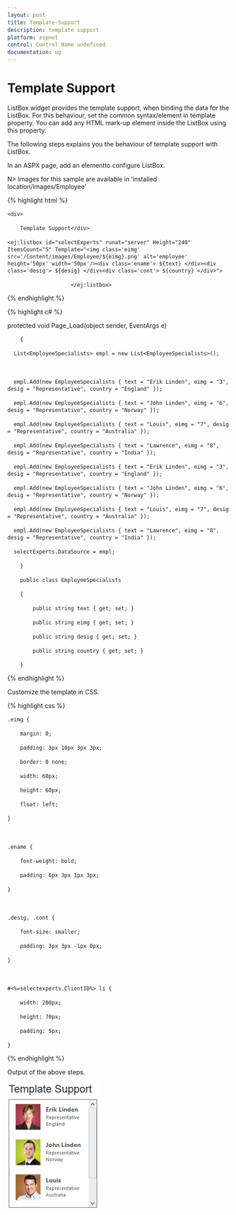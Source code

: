 ```yaml
---
layout: post
title: Template-Support
description: template support
platform: aspnet
control: Control Name undefined
documentation: ug
---
```


# Template Support

ListBox widget provides the template support, when binding the data for the ListBox. For this behaviour, set the common syntax/element in template property. You can add any HTML mark-up element inside the ListBox using this property.

The following steps explains you the behaviour of template support with ListBox.

In an ASPX page, add an elementto configure ListBox.

N> Images for this sample are available in ‘installed location/images/Employee’ 


{% highlight html %}

<div id="controlitem">

    <div>

        Template Support</div>

    <ej:listbox id="selectExperts" runat="server" Height="240" ItemsCount="5" Template="<img class='eimg' src='/Content/images/Employee/${eimg}.png' alt='employee' height='50px' width='50px'/><div class='ename'> ${text} </div><div class='desig'> ${desig} </div><div class='cont'> ${country} </div>">

                        </ej:listbox>

</div>

{% endhighlight %}

{% highlight c# %}

protected void Page_Load(object sender, EventArgs e)

        {

      List<EmployeeSpecialists> empl = new List<EmployeeSpecialists>();



      empl.Add(new EmployeeSpecialists { text = "Erik Linden", eimg = "3", desig = "Representative", country = "England" });

      empl.Add(new EmployeeSpecialists { text = "John Linden", eimg = "6", desig = "Representative", country = "Norway" });

      empl.Add(new EmployeeSpecialists { text = "Louis", eimg = "7", desig = "Representative", country = "Australia" });

      empl.Add(new EmployeeSpecialists { text = "Lawrence", eimg = "8", desig = "Representative", country = "India" });

      empl.Add(new EmployeeSpecialists { text = "Erik Linden", eimg = "3", desig = "Representative", country = "England" });

      empl.Add(new EmployeeSpecialists { text = "John Linden", eimg = "6", desig = "Representative", country = "Norway" });

      empl.Add(new EmployeeSpecialists { text = "Louis", eimg = "7", desig = "Representative", country = "Australia" });

      empl.Add(new EmployeeSpecialists { text = "Lawrence", eimg = "8", desig = "Representative", country = "India" });

      selectExperts.DataSource = empl;

        }

        public class EmployeeSpecialists

        {

            public string text { get; set; }

            public string eimg { get; set; }

            public string desig { get; set; }

            public string country { get; set; }

        }





{% endhighlight %}



Customize the template in CSS. 


{% highlight css %}

    .eimg {

        margin: 0;

        padding: 3px 10px 3px 3px;

        border: 0 none;

        width: 60px;

        height: 60px;

        float: left;

    }



    .ename {

        font-weight: bold;

        padding: 6px 3px 1px 3px;

    }



    .desig, .cont {

        font-size: smaller;

        padding: 3px 3px -1px 0px;

    }



    #<%=selectexperts.ClientID%> li {

        width: 200px;

        height: 70px;

        padding: 5px;

    }

{% endhighlight %}

Output of the above steps.

 ![](Template-Support_images/Template-Support_img1.png)